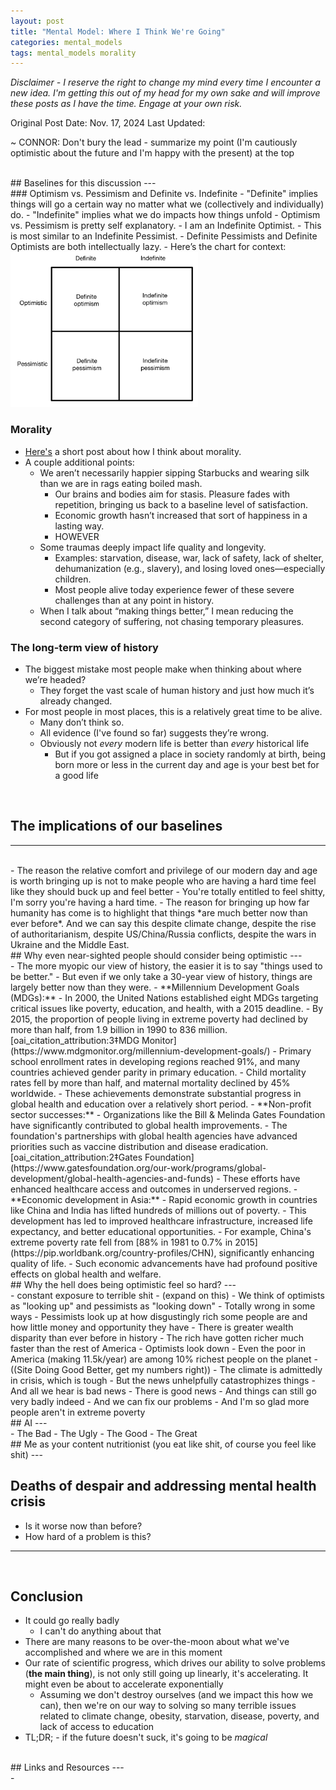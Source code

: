 ```yaml
---
layout: post
title: "Mental Model: Where I Think We're Going"
categories: mental_models
tags: mental_models morality
---
```


_Disclaimer - I reserve the right to change my mind every time I encounter a new idea. I'm getting this out of my head for my own sake and will improve these posts as I have the time. Engage at your own risk._

Original Post Date: Nov. 17, 2024
Last Updated:

~ CONNOR: Don't bury the lead - summarize my point (I'm cautiously optimistic about the future and I'm happy with the present) at the top

<br>
## Baselines for this discussion
---
<br>
### Optimism vs. Pessimism and Definite vs. Indefinite
- "Definite" implies things will go a certain way no matter what we (collectively and individually) do.
- "Indefinite" implies what we do impacts how things unfold
- Optimism vs. Pessimism is pretty self explanatory.
- I am an Indefinite Optimist.
  - This is most similar to an Indefinite Pessimist.
- Definite Pessimists and Definite Optimists are both intellectually lazy.
- Here’s the chart for context:
<img src="/assets/whereWeAreGoing/indefinite-and-definite-thinking.png" style="width: 300px; max-width: 100%;">

### Morality

- [Here's](/_posts/2024-11-18-mental_model_morality.markdown) a short post about how I think about morality.
- A couple additional points:
  - We aren’t necessarily happier sipping Starbucks and wearing silk than we are in rags eating boiled mash.
    - Our brains and bodies aim for stasis. Pleasure fades with repetition, bringing us back to a baseline level of satisfaction.
    - Economic growth hasn’t increased that sort of happiness in a lasting way.
    - HOWEVER
  - Some traumas deeply impact life quality and longevity.
    - Examples: starvation, disease, war, lack of safety, lack of shelter, dehumanization (e.g., slavery), and losing loved ones—especially children.
    - Most people alive today experience fewer of these severe challenges than at any point in history.
  - When I talk about “making things better,” I mean reducing the second category of suffering, not chasing temporary pleasures.

### The long-term view of history

- The biggest mistake most people make when thinking about where we’re headed?
  - They forget the vast scale of human history and just how much it’s already changed.
- For most people in most places, this is a relatively great time to be alive.
  - Many don’t think so.
  - All evidence (I've found so far) suggests they’re wrong.
  - Obviously not _every_ modern life is better than _every_ historical life
    - But if you got assigned a place in society randomly at birth, being born more or less in the current day and age is your best bet for a good life

<br>

## The implications of our baselines

---

<br>
- The reason the relative comfort and privilege of our modern day and age is worth bringing up is not to make people who are having a hard time feel like they should buck up and feel better
  - You're totally entitled to feel shitty, I'm sorry you're having a hard time.
- The reason for bringing up how far humanity has come is to highlight that things *are much better now than ever before*. And we can say this despite climate change, despite the rise of authoritarianism, despite US/China/Russia conflicts, despite the wars in Ukraine and the Middle East.

<br>
## Why even near-sighted people should consider being optimistic
---
<br>
- The more myopic our view of history, the easier it is to say "things used to be better."
- But even if we only take a 30-year view of history, things are largely better now than they were.
  - **Millennium Development Goals (MDGs):**
    - In 2000, the United Nations established eight MDGs targeting critical issues like poverty, education, and health, with a 2015 deadline.
    - By 2015, the proportion of people living in extreme poverty had declined by more than half, from 1.9 billion in 1990 to 836 million. [oai_citation_attribution:3‡MDG Monitor](https://www.mdgmonitor.org/millennium-development-goals/)
    - Primary school enrollment rates in developing regions reached 91%, and many countries achieved gender parity in primary education.
    - Child mortality rates fell by more than half, and maternal mortality declined by 45% worldwide.
    - These achievements demonstrate substantial progress in global health and education over a relatively short period.
  - **Non-profit sector successes:**
    - Organizations like the Bill & Melinda Gates Foundation have significantly contributed to global health improvements.
    - The foundation's partnerships with global health agencies have advanced priorities such as vaccine distribution and disease eradication. [oai_citation_attribution:2‡Gates Foundation](https://www.gatesfoundation.org/our-work/programs/global-development/global-health-agencies-and-funds)
    - These efforts have enhanced healthcare access and outcomes in underserved regions.
  - **Economic development in Asia:**
    - Rapid economic growth in countries like China and India has lifted hundreds of millions out of poverty.
    - This development has led to improved healthcare infrastructure, increased life expectancy, and better educational opportunities.
    - For example, China's extreme poverty rate fell from [88% in 1981 to 0.7% in 2015](https://pip.worldbank.org/country-profiles/CHN), significantly enhancing quality of life.
    - Such economic advancements have had profound positive effects on global health and welfare.

<br>
## Why the hell does being optimistic feel so hard?
---
<br>
- constant exposure to terrible shit
  - (expand on this)
- We think of optimists as "looking up" and pessimists as "looking down"
  - Totally wrong in some ways
  - Pessimists look up at how disgustingly rich some people are and how little money and opportunity they have
    - There is greater wealth disparity than ever before in history
    - The rich have gotten richer much faster than the rest of America
  - Optimists look down
    - Even the poor in America (making 11.5k/year) are among 10% richest people on the planet
      - ((Site Doing Good Better, get my numbers right))
- The climate is admittedly in crisis, which is tough
  - But the news unhelpfully catastrophizes things
  - And all we hear is bad news
  - There is good news
  - And things can still go very badly indeed
  - And we can fix our problems
  - And I'm so glad more people aren't in extreme poverty

<br>
## AI 
---
<br>
- The Bad
- The Ugly
- The Good
- The Great

<br>
## Me as your content nutritionist (you eat like shit, of course you feel like shit)
---
<br>

## Deaths of despair and addressing mental health crisis

- Is it worse now than before?
- How hard of a problem is this?

---

<br>

## Conclusion

- It could go really badly
  - I can't do anything about that
- There are many reasons to be over-the-moon about what we've accomplished and where we are in this moment
- Our rate of scientific progress, which drives our ability to solve problems (**the main thing**), is not only still going up linearly, it's accelerating. It might even be about to accelerate exponentially
  - Assuming we don't destroy ourselves (and we impact this how we can), then we're on our way to solving so many terrible issues related to climate change, obesity, starvation, disease, poverty, and lack of access to education
- TL;DR; - if the future doesn't suck, it's going to be _magical_

<br>
## Links and Resources
---
<br>
-
